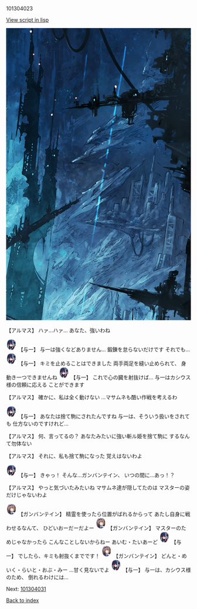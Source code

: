 101304023

[View script in lisp](../scripts/101304023.txt)

![underground_world_1.png](../images/backgrounds/underground_world_1.png)

【アルマス】
ハァ…ハァ…
あなた、強いわね

<img src="../images/units/3400511.png" alt="3400511.png" height="34"/>
【与一】
与一は強くなどありません…
鍛錬を怠らないだけです
それでも…

<img src="../images/units/3400511.png" alt="3400511.png" height="34"/>
【与一】
キミを止めることはできました
両手両足を縫い止められて、
身動き一つできませんね

<img src="../images/units/3400511.png" alt="3400511.png" height="34"/>
【与一】
これで心の臓を射抜けば…
与一はカシウス様の信頼に応える
ことができます

【アルマス】
確かに、私は全く動けない
…マサムネも酷い作戦を考えるわ

<img src="../images/units/3400511.png" alt="3400511.png" height="34"/>
【与一】
あなたは捨て駒にされたんですね
与一は、そういう扱いをされても
仕方ないのですけれど…

【アルマス】
何、言ってるの？
あなたみたいに強い斬ル姫を捨て駒に
するなんて勿体ない

【アルマス】
それに、私も捨て駒になった
覚えはないわよ

<img src="../images/units/3400511.png" alt="3400511.png" height="34"/>
【与一】
きゃっ！
そんな…ガンバンテイン、
いつの間に…あっ！？

【アルマス】
やっと気づいたみたいね
マサムネ達が隠してたのは
マスターの姿だけじゃないわよ

<img src="../images/units/3600211.png" alt="3600211.png" height="34"/>
【ガンバンテイン】
精霊を使ったら位置がばれるからって
あたし自身に戦わせるなんて、
ひどいおーだーだよー

<img src="../images/units/3600211.png" alt="3600211.png" height="34"/>
【ガンバンテイン】
マスターのためじゃなかったら
こんなことしないからねー
あいむ・たいあーど

<img src="../images/units/3400511.png" alt="3400511.png" height="34"/>
【与一】
でしたら、キミも射抜くまでです！

<img src="../images/units/3600211.png" alt="3600211.png" height="34"/>
【ガンバンテイン】
どんと・めいく・らいと・おぶ・みー
…甘く見ないでよ

<img src="../images/units/3400511.png" alt="3400511.png" height="34"/>
【与一】
与一は、カシウス様のため、
倒れるわけには…


Next: [101304031](101304031.md)

[Back to index](index.md)
